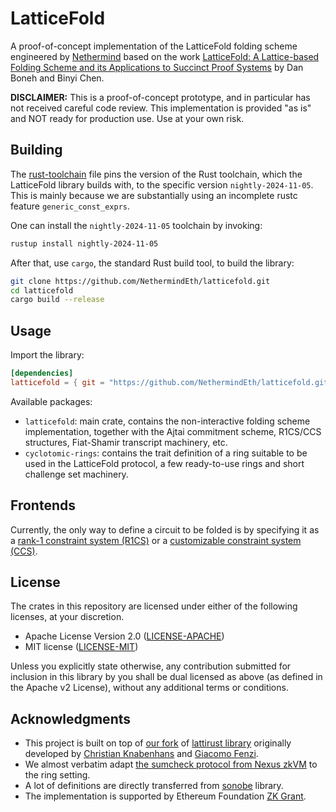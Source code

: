 # LatticeFold

A proof-of-concept implementation of the LatticeFold folding scheme engineered by [Nethermind](nethermind.io) based on the work 
[LatticeFold: A Lattice-based Folding Scheme and its Applications to Succinct Proof Systems](https://eprint.iacr.org/2024/257) by Dan Boneh and Binyi Chen.

**DISCLAIMER:** This is a proof-of-concept prototype, and in particular has not received careful code review. This implementation is provided "as is" and NOT ready for production use. Use at your own risk.

## Building

The [rust-toolchain](https://github.com/NethermindEth/latticefold/blob/main/rust-toolchain) file pins the version of the Rust toolchain, which the LatticeFold library builds with, to the specific version `nightly-2024-11-05`. This is mainly because we are substantially using an incomplete rustc feature `generic_const_exprs`.

One can install the `nightly-2024-11-05` toolchain by invoking:
```bash
rustup install nightly-2024-11-05
```

After that, use `cargo`, the standard Rust build tool, to build the library:

```bash
git clone https://github.com/NethermindEth/latticefold.git
cd latticefold
cargo build --release
```

## Usage
Import the library:
```toml
[dependencies]
latticefold = { git = "https://github.com/NethermindEth/latticefold.git", package = "latticefold"}
```

Available packages:
- `latticefold`: main crate, contains the non-interactive folding scheme implementation, together with the Ajtai commitment scheme, R1CS/CCS structures, Fiat-Shamir transcript machinery, etc.
- `cyclotomic-rings`: contains the trait definition of a ring suitable to be used in the LatticeFold protocol, a few ready-to-use rings and short challenge set machinery.

## Frontends

Currently, the only way to define a circuit to be folded is by specifying it as a [rank-1 constraint system (R1CS)](https://github.com/NethermindEth/latticefold/blob/main/latticefold/src/arith/r1cs.rs) or a [customizable constraint system (CCS)](https://github.com/NethermindEth/latticefold/blob/main/latticefold/src/arith.rs).

## License
The crates in this repository are licensed under either of the following licenses, at your discretion.

* Apache License Version 2.0 ([LICENSE-APACHE](LICENSE-APACHE))
* MIT license ([LICENSE-MIT](LICENSE-MIT))

Unless you explicitly state otherwise, any contribution submitted for inclusion in this library by you shall be dual licensed as above (as defined in the Apache v2 License), without any additional terms or conditions.

## Acknowledgments

- This project is built on top of [our fork](https://github.com/NethermindEth/lattirust) of [lattirust library](https://github.com/cknabs/lattirust) originally developed by [Christian Knabenhans](https://github.com/cknabs) and [Giacomo Fenzi](https://github.com/WizardOfMenlo). 
- We almost verbatim adapt [the sumcheck protocol from Nexus zkVM](https://github.com/nexus-xyz/nexus-zkvm/blob/f37401c477b680ce5334b2ca523ded8a7273d8c8/nova/src/folding/hypernova/ml_sumcheck/mod.rs) to the ring setting. 
- A lot of definitions are directly transferred from [sonobe](https://github.com/privacy-scaling-explorations/sonobe) library. 
- The implementation is supported by Ethereum Foundation [ZK Grant](https://blog.ethereum.org/2024/06/25/zk-grants-round-announce).
